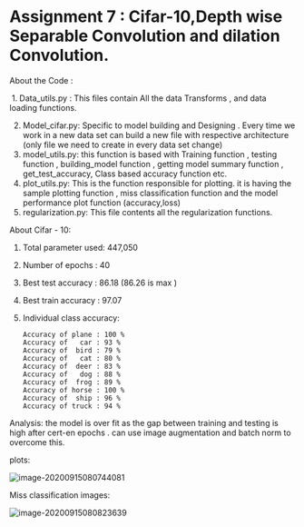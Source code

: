 # Assignment 7 : Cifar-10,Depth wise Separable Convolution and dilation Convolution.

About the Code :

​			1. Data_utils.py : This files contain All the data Transforms , and data loading functions.

2. Model_cifar.py: Specific to model building and Designing . Every time we work in a new data set can build a new file with respective architecture  (only file we need to create in every data set change)
3. model_utils.py: this function is based with Training function , testing function , building_model function , getting model summary function , get_test_accuracy, Class based accuracy function etc. 
4. plot_utils.py: This is the function responsible for plotting. it is having the sample plotting function , miss classification function and the model performance plot function (accuracy,loss)
5. regularization.py: This file contents all the regularization functions.

About Cifar - 10:

1. Total parameter used: 447,050

2. Number of epochs : 40

3. Best test accuracy : 86.18  (86.26 is max )

4. Best train accuracy : 97.07 

5. Individual class accuracy:

    

   ```
   Accuracy of plane : 100 %
   Accuracy of   car : 93 %
   Accuracy of  bird : 79 %
   Accuracy of   cat : 80 %
   Accuracy of  deer : 83 %
   Accuracy of   dog : 88 %
   Accuracy of  frog : 89 %
   Accuracy of horse : 100 %
   Accuracy of  ship : 96 %
   Accuracy of truck : 94 %
   ```

Analysis: the model is over fit as the gap between training and testing is high after cert-en epochs . can use image augmentation and batch norm to overcome this. 

plots:

![image-20200915080744081](/home/jd/.config/Typora/typora-user-images/image-20200915080744081.png)

Miss classification images:

![image-20200915080823639](/home/jd/.config/Typora/typora-user-images/image-20200915080823639.png)